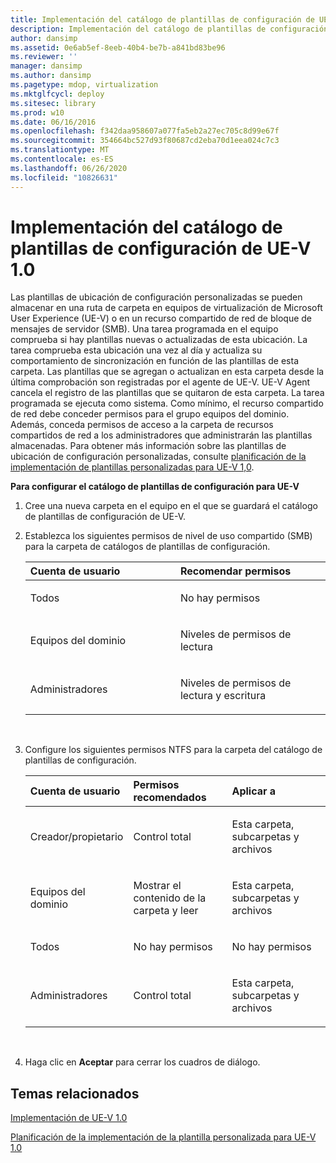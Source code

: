 ```yaml
---
title: Implementación del catálogo de plantillas de configuración de UE-V 1.0
description: Implementación del catálogo de plantillas de configuración de UE-V 1.0
author: dansimp
ms.assetid: 0e6ab5ef-8eeb-40b4-be7b-a841bd83be96
ms.reviewer: ''
manager: dansimp
ms.author: dansimp
ms.pagetype: mdop, virtualization
ms.mktglfcycl: deploy
ms.sitesec: library
ms.prod: w10
ms.date: 06/16/2016
ms.openlocfilehash: f342daa958607a077fa5eb2a27ec705c8d99e67f
ms.sourcegitcommit: 354664bc527d93f80687cd2eba70d1eea024c7c3
ms.translationtype: MT
ms.contentlocale: es-ES
ms.lasthandoff: 06/26/2020
ms.locfileid: "10826631"
---
```

# Implementación del catálogo de plantillas de configuración de UE-V 1.0


Las plantillas de ubicación de configuración personalizadas se pueden almacenar en una ruta de carpeta en equipos de virtualización de Microsoft User Experience (UE-V) o en un recurso compartido de red de bloque de mensajes de servidor (SMB). Una tarea programada en el equipo comprueba si hay plantillas nuevas o actualizadas de esta ubicación. La tarea comprueba esta ubicación una vez al día y actualiza su comportamiento de sincronización en función de las plantillas de esta carpeta. Las plantillas que se agregan o actualizan en esta carpeta desde la última comprobación son registradas por el agente de UE-V. UE-V Agent cancela el registro de las plantillas que se quitaron de esta carpeta. La tarea programada se ejecuta como sistema. Como mínimo, el recurso compartido de red debe conceder permisos para el grupo equipos del dominio. Además, conceda permisos de acceso a la carpeta de recursos compartidos de red a los administradores que administrarán las plantillas almacenadas. Para obtener más información sobre las plantillas de ubicación de configuración personalizadas, consulte [planificación de la implementación de plantillas personalizadas para UE-V 1,0](planning-for-custom-template-deployment-for-ue-v-10.md).

**Para configurar el catálogo de plantillas de configuración para UE-V**

1.  Cree una nueva carpeta en el equipo en el que se guardará el catálogo de plantillas de configuración de UE-V.

2.  Establezca los siguientes permisos de nivel de uso compartido (SMB) para la carpeta de catálogos de plantillas de configuración.

    <table>
    <colgroup>
    <col width="50%" />
    <col width="50%" />
    </colgroup>
    <thead>
    <tr class="header">
    <th align="left"><strong>Cuenta de usuario</strong></th>
    <th align="left"><strong>Recomendar permisos</strong></th>
    </tr>
    </thead>
    <tbody>
    <tr class="odd">
    <td align="left"><p>Todos</p></td>
    <td align="left"><p>No hay permisos</p></td>
    </tr>
    <tr class="even">
    <td align="left"><p>Equipos del dominio</p></td>
    <td align="left"><p>Niveles de permisos de lectura</p></td>
    </tr>
    <tr class="odd">
    <td align="left"><p>Administradores</p></td>
    <td align="left"><p>Niveles de permisos de lectura y escritura</p></td>
    </tr>
    </tbody>
    </table>

     

3.  Configure los siguientes permisos NTFS para la carpeta del catálogo de plantillas de configuración.

    <table>
    <colgroup>
    <col width="33%" />
    <col width="33%" />
    <col width="33%" />
    </colgroup>
    <thead>
    <tr class="header">
    <th align="left">Cuenta de usuario</th>
    <th align="left">Permisos recomendados</th>
    <th align="left">Aplicar a</th>
    </tr>
    </thead>
    <tbody>
    <tr class="odd">
    <td align="left"><p>Creador/propietario</p></td>
    <td align="left"><p>Control total</p></td>
    <td align="left"><p>Esta carpeta, subcarpetas y archivos</p></td>
    </tr>
    <tr class="even">
    <td align="left"><p>Equipos del dominio</p></td>
    <td align="left"><p>Mostrar el contenido de la carpeta y leer</p></td>
    <td align="left"><p>Esta carpeta, subcarpetas y archivos</p></td>
    </tr>
    <tr class="odd">
    <td align="left"><p>Todos</p></td>
    <td align="left"><p>No hay permisos</p></td>
    <td align="left"><p>No hay permisos</p></td>
    </tr>
    <tr class="even">
    <td align="left"><p>Administradores</p></td>
    <td align="left"><p>Control total</p></td>
    <td align="left"><p>Esta carpeta, subcarpetas y archivos</p></td>
    </tr>
    </tbody>
    </table>

     

4.  Haga clic en **Aceptar** para cerrar los cuadros de diálogo.

## Temas relacionados


[Implementación de UE-V 1.0](deploying-ue-v-10.md)

[Planificación de la implementación de la plantilla personalizada para UE-V 1.0](planning-for-custom-template-deployment-for-ue-v-10.md)

 

 





